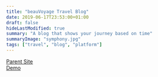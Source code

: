 ```yaml
---
title: "beauVoyage Travel Blog"
date: 2019-06-17T23:53:00+01:00
draft: false
hideLastModified: true
summary: "A blog that shows your journey based on time"
summaryImage: "symphony.jpg"
tags: ["travel", "blog", "platform"]
---
```


[Parent Site](https://beau.voyage)  
[Demo](https://symphony.beau.voyage)
